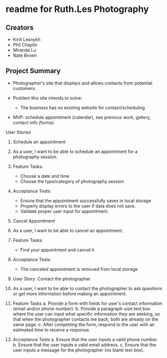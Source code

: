 # readme for Ruth.Les Photography

## Creators

- Kirill Lesnykh
- Phil Chaplin
- Miranda Lu
- Nate Brown

## Project Summary

- Photographer's site that displays and allows contacts from potential customers.

- Problem this site intends to solve:
  - The business has no existing website for contact/scheduling

- MVP: schedule appointment (calendar), see previous work, gallery, contact info (forms)

User Stories

1. Schedule an appointment

2. As a user, I want to be able to schedule an appointment for a photography session. 

3. Feature Tasks:
    - Choose a date and time
    - Choose the type/category of photography session

4. Acceptance Tests:
    - Ensure that the appointment successfully saves in local storage
    - Properly display errors to the user if data does not save.
    - Validate proper user input for appointment.


1. Cancel Appointment

2. As a user, I want to be able to cancel an appointment.

3. Feature Tasks:
    - Find your appointment and cancel it

4. Acceptance Tests:
    - The canceled appointment is removed from local storage

    
1. User Story: Contact the photographer

2. As a user, I want to be able to contact the photographer to ask questions or get more information before making an appointment.

3. Feature Tasks
  a. Provide a form with fields for user's contact information (email and/or phone number).
  b. Provide a paragraph-size text box where the user can input what specific information they are seeking, so that when the photographer contacts me back, both are already on the same page.
  c. After completing the form, respond to the user with an estimated time to receive a response.

4. Acceptance Tests
   a. Ensure that the user inputs a valid phone number.
   b. Ensure that the user inputs a valid email address.
   c. Ensure that the user inputs a message for the photographer (no blank text box).
